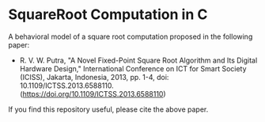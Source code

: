# SquareRoot Computation in C
A behavioral model of a square root computation proposed in the following paper: 
- R. V. W. Putra, "A Novel Fixed-Point Square Root Algorithm and Its Digital Hardware Design," International Conference on ICT for Smart Society (ICISS), Jakarta, Indonesia, 2013, pp. 1-4, doi: 10.1109/ICTSS.2013.6588110. (https://doi.org/10.1109/ICTSS.2013.6588110)

If you find this repository useful, please cite the above paper.
